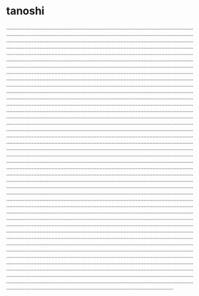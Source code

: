 # tanoshi
...........................................................................................................................................................................................................................................................................................................................................................................................................................................................................................................................................................................................................................................................................................................................................................................................................................................................................................................................................................................................................................................................................................................................................................................................................................................................................................................................................................................................................................................................................................................................................................................................................................................................................................................................................................................................................................................................................................................................................................................................................................................................................................................................................................................................................................................................................................................................................................................................................................................................................................................................................................................................................................................................................................................................................................................................................................................................................................................................................................................................................................................................................................................................................................................................................................................................................................................................................................................................................................................................................................................................................................................................................................................................................................................................................................................................................................................................................................................................................................................................................................................................................................................................................................................................................................................................................................................................................................................................................................................................................................................................................................................................................................................................................................................................................................................................................................................................................................................................................................................................................................................................................................................................................................................................................................................................................................................................................................................................................